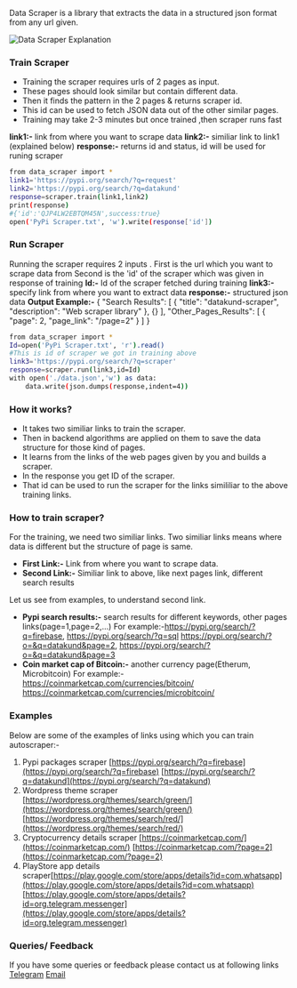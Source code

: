 Data Scraper is a library that extracts the data in a structured json format from any url given. 


![Data Scraper Explanation](https://firebasestorage.googleapis.com/v0/b/datakund-studio.appspot.com/o/Pypi%20data%20scraper.png?alt=media&token=e1e961db-6694-4823-82f6-b7fb41139075)

### Train Scraper
* Training the scraper requires urls of 2 pages as input.
* These pages should look similar but contain different data.
* Then it finds the pattern in the 2 pages & returns scraper id.
* This id can be used to fetch JSON data out of the other similar pages.
* Training may take 2-3 minutes but once trained ,then scraper runs fast

**link1:-** link from where you want to scrape data
**link2:-** similiar link to link1 (explained below)
**response:-** returns id and status, id will be used for runing scraper
```sh
from data_scraper import *
link1='https://pypi.org/search/?q=request'
link2='https://pypi.org/search/?q=datakund'
response=scraper.train(link1,link2)
print(response)
#{'id':'QJP4LW2EBTQM45N',success:true}
open('PyPi Scraper.txt', 'w').write(response['id'])
```


### Run Scraper
Running the scraper requires 2 inputs .
First is the url which you want to scrape data from
Second is the 'id' of the scraper which was given in response of training
**Id:-** Id of the scraper fetched during training
**link3:-** specify link from where you want to extract data
**response:-** structured json data 
**Output Example:-** 
{
  "Search Results": [
    {
      "title": "datakund-scraper",
      "description": "Web scraper library"
    },
    {}
  ],
  "Other_Pages_Results": [
    {
      "page": 2,
      "page_link": "/page=2"
    }
  ]
}
```sh
from data_scraper import *
Id=open('PyPi Scraper.txt', 'r').read()
#This is id of scraper we got in training above
link3='https://pypi.org/search/?q=scraper'
response=scraper.run(link3,id=Id)
with open('./data.json','w') as data:
	data.write(json.dumps(response,indent=4))
```

### How it works?
* It takes two similiar links to train the scraper.
* Then in backend algorithms are applied on them to save the data structure for those kind of pages.
* It learns from the links of the web pages given by you and builds a scraper.
* In the response you get ID of the scraper.
* That id can be used to run the scraper for the links simililiar to the above training links.

### How to train scraper?
For the training, we need two similiar links. 
Two similiar links means where data is different but the structure of page is same.
* **First Link:-** Link from where you want to scrape data.
* **Second Link:-** Similiar link to above, like next pages link, different search results

Let us see from examples, to understand second link.
* **Pypi search results:-** search results for different keywords, other pages links(page=1,page=2,...)
For example:-https://pypi.org/search/?q=firebase, https://pypi.org/search/?q=sql
https://pypi.org/search/?o=&q=datakund&page=2, https://pypi.org/search/?o=&q=datakund&page=3
* **Coin market cap of Bitcoin:-** another currency page(Etherum, Microbitcoin)
For example:- https://coinmarketcap.com/currencies/bitcoin/ https://coinmarketcap.com/currencies/microbitcoin/

### Examples
Below are some of the examples of links using which you can train autoscraper:-
1. Pypi packages scraper [https://pypi.org/search/?q=firebase](https://pypi.org/search/?q=firebase)  [https://pypi.org/search/?q=datakund](https://pypi.org/search/?q=datakund)
2. Wordpress theme scraper [https://wordpress.org/themes/search/green/](https://wordpress.org/themes/search/green/)   [https://wordpress.org/themes/search/red/](https://wordpress.org/themes/search/red/)
3. Cryptocurrency details scraper [https://coinmarketcap.com/](https://coinmarketcap.com/)  [https://coinmarketcap.com/?page=2](https://coinmarketcap.com/?page=2)
4. PlayStore app details scraper[https://play.google.com/store/apps/details?id=com.whatsapp](https://play.google.com/store/apps/details?id=com.whatsapp)   [https://play.google.com/store/apps/details?id=org.telegram.messenger](https://play.google.com/store/apps/details?id=org.telegram.messenger)

### Queries/ Feedback
If you have some queries or feedback please contact us at following links
[Telegram](https://t.me/datakund)
[Email](abhishek@datakund.com)